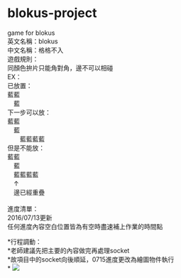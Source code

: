 # blokus-project
game for blokus
<br>
英文名稱：blokus<br>
中文名稱：格格不入<br>
遊戲規則：<br>
同顏色拚片只能角對角，邊不可以相碰<br>
EX：<br>
已放置：<br>
藍藍<br>
　藍<br>
下一步可以放：<br>
藍藍<br>
　藍<br>
　　藍藍藍藍<br>
但是不能放：<br>
藍藍<br>
　藍<br>
　藍藍藍藍<br>
　↑<br>
　邊已經重疊<br>
<br>
進度清單：<br>
2016/07/13更新<br>
任何進度內容空白位置皆為有空時盡速補上作業的時間點<br>

*行程調動：<br>
*老師建議先把主要的內容做完再處理socket<br>
*故項目中的socket向後順延，0715進度更改為繪圖物件執行<br>
*
<img src="http://i.imgur.com/oS8y1Jg.png"></img>

